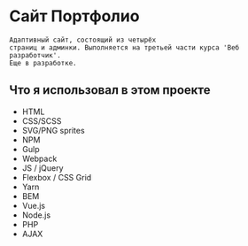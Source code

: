 Сайт Портфолио
=================

    Адаптивный сайт, состоящий из четырёх
    страниц и админки. Выполняется на третьей части курса 'Веб разработчик'. 
    Еще в разработке.


Что я использовал в этом проекте
---

* HTML
* CSS/SCSS
* SVG/PNG sprites
* NPM
* Gulp
* Webpack
* JS / jQuery
* Flexbox / CSS Grid
* Yarn
* BEM
* Vue.js 
* Node.js
* PHP
* AJAX 
